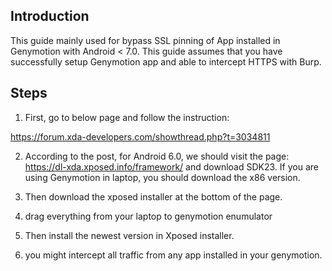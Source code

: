 ## Introduction

This guide mainly used for bypass SSL pinning of App installed in Genymotion with Android < 7.0. This guide assumes that you have successfully setup Genymotion app and able to intercept HTTPS with Burp.

## Steps

1. First, go to below page and follow the instruction:

https://forum.xda-developers.com/showthread.php?t=3034811

2. According to the post, for Android 6.0, we should visit the page: https://dl-xda.xposed.info/framework/ and download SDK23. If you are using Genymotion in laptop, you should download the x86 version.

3. Then download the xposed installer at the bottom of the page.

4. drag everything from your laptop to genymotion enumulator

5. Then install the newest version in Xposed installer.

6. you might intercept all traffic from any app installed in your genymotion.

